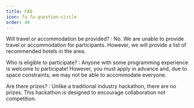 ```yaml
---
title: FAQ
icon: fa fa-question-circle
order: 40
---
```


Will travel or accommodation be provided?
: No. We are unable to provide travel or accommodation for participants. However, we will provide a list of recommended hotels in the area.

Who is eligible to participate?
: Anyone with some programming experience is welcome to participate! However, you must apply in advance and, due to space constraints, we may not be able to accommodate everyone.

Are there prizes?
: Unlike a traditional industry hackathon, there are no prizes. This hackathon is designed to encourage collaboration not competition.
